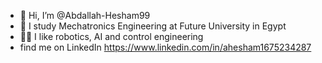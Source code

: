 - 👋 Hi, I’m @Abdallah-Hesham99
- 👀 I study Mechatronics Engineering at Future University in Egypt 
- 👨‍💻 I like robotics, AI and control engineering 
- find me on LinkedIn https://www.linkedin.com/in/ahesham1675234287

<!---
Abdallah-Hesham99/Abdallah-Hesham99 is a ✨ special ✨ repository because its `README.md` (this file) appears on your GitHub profile.
You can click the Preview link to take a look at your changes.
--->
